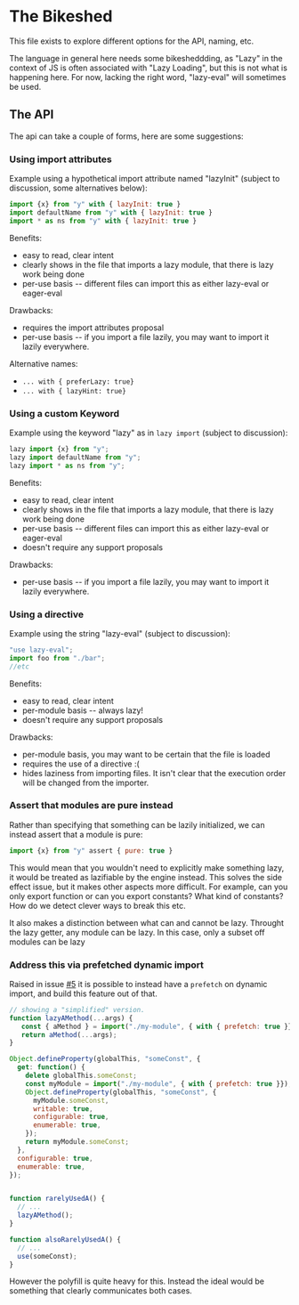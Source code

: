 # The Bikeshed

This file exists to explore different options for the API, naming, etc.

The language in general here needs some bikesheddding, as "Lazy" in the context of JS is often associated with "Lazy Loading", but this is not what is happening here. For now, lacking the right word, "lazy-eval" will sometimes be used.


## The API

The api can take a couple of forms, here are some suggestions:

### Using import attributes

Example using a hypothetical import attribute named "lazyInit" (subject to discussion, some alternatives below):

```js
import {x} from "y" with { lazyInit: true }
import defaultName from "y" with { lazyInit: true }
import * as ns from "y" with { lazyInit: true }
```

Benefits:

* easy to read, clear intent
* clearly shows in the file that imports a lazy module, that there is lazy work being done
* per-use basis -- different files can import this as either lazy-eval or eager-eval

Drawbacks:

* requires the import attributes proposal
* per-use basis -- if you import a file lazily, you may want to import it lazily everywhere.

Alternative names:

* `... with { preferLazy: true}`
* `... with { lazyHint: true}`

### Using a custom Keyword

Example using the keyword "lazy" as in `lazy import` (subject to discussion):

```js
lazy import {x} from "y";
lazy import defaultName from "y";
lazy import * as ns from "y";
```

Benefits:

* easy to read, clear intent
* clearly shows in the file that imports a lazy module, that there is lazy work being done
* per-use basis -- different files can import this as either lazy-eval or eager-eval
* doesn't require any support proposals

Drawbacks:

* per-use basis -- if you import a file lazily, you may want to import it lazily everywhere.

### Using a directive

Example using the string "lazy-eval" (subject to discussion):

```js
"use lazy-eval";
import foo from "./bar";
//etc
```

Benefits:

* easy to read, clear intent
* per-module basis -- always lazy!
* doesn't require any support proposals

Drawbacks:

* per-module basis, you may want to be certain that the file is loaded
* requires the use of a directive :(
* hides laziness from importing files. It isn't clear that the execution order will be changed from
    the importer.

### Assert that modules are pure instead

Rather than specifying that something can be lazily initialized, we can instead assert that a module is pure:

```js
import {x} from "y" assert { pure: true }
```

This would mean that you wouldn't need to explicitly make something lazy, it would be treated as lazifiable by the engine instead. This solves the side effect issue, but it makes other aspects more difficult. For example, can you only export function or can you export constants? What kind of constants? How do we detect clever ways to break this etc. 

It also makes a distinction between what can and cannot be lazy. Throught the lazy getter, any module can be lazy. In this case, only a subset off modules can be lazy

### Address this via prefetched dynamic import

Raised in issue [#5](https://github.com/tc39/proposal-defer-import-eval/issues/5) it is possible to instead have a `prefetch` on dynamic import, and build this feature out of that.


```js
// showing a "simplified" version.
function lazyAMethod(...args) {
   const { aMethod } = import("./my-module", { with { prefetch: true }}); 
   return aMethod(...args);
}

Object.defineProperty(globalThis, "someConst", {
  get: function() {
    delete globalThis.someConst;
    const myModule = import("./my-module", { with { prefetch: true }}); 
    Object.defineProperty(globalThis, "someConst", {
      myModule.someConst,
      writable: true,
      configurable: true,
      enumerable: true,
    });
    return myModule.someConst;
  },
  configurable: true,
  enumerable: true,
});


function rarelyUsedA() {
  // ...
  lazyAMethod();
}

function alsoRarelyUsedA() {
  // ...
  use(someConst);
}
```

However the polyfill is quite heavy for this. Instead the ideal would be something that clearly communicates both cases.
